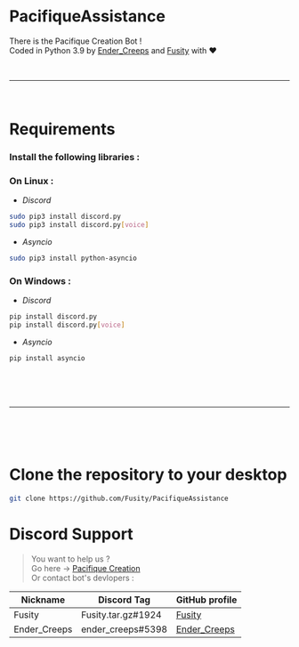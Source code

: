 # PacifiqueAssistance
There is the Pacifique Creation Bot !\
Coded in Python 3.9 by [Ender_Creeps](https://github.com/endercreeps/) and [Fusity](https://github.com/Fusity) with ❤

<br>

---

<br>

# Requirements
### Install the following libraries :

### **On Linux :**
* *Discord*
```bash
sudo pip3 install discord.py
sudo pip3 install discord.py[voice]
```
* *Asyncio*
```bash
sudo pip3 install python-asyncio
```

### **On Windows :**
* *Discord*
```bash
pip install discord.py
pip install discord.py[voice]
```
* *Asyncio*
```bash
pip install asyncio
```
<br><br><br>

---

<br><br><br>

# Clone the repository to your desktop

```bash
git clone https://github.com/Fusity/PacifiqueAssistance
```


# Discord Support
>You want to help us ?\
Go here -> [Pacifique Creation](https://discord.gg/rgMwFvrZC7)\
Or contact bot's devlopers :

| Nickname | Discord Tag | GitHub profile |
|----------|-------------|----------------|
| Fusity | Fusity.tar.gz#1924 | [Fusity](https://github.com/Fusity)
|Ender_Creeps | ender_creeps#5398 | [Ender_Creeps](https://github.com/endercreeps/)


